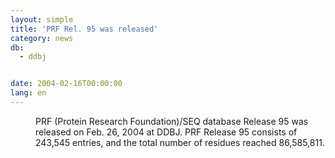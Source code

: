 ```yaml
---
layout: simple
title: 'PRF Rel. 95 was released'
category: news
db:
  - ddbj


date: 2004-02-16T00:00:00
lang: en
---
```


<dd>PRF (Protein Research Foundation)/SEQ database Release 95 was released on Feb. 26, 2004 at DDBJ. PRF Release 95 consists of 243,545 entries, and the total number of residues reached 86,585,811.</dd>
